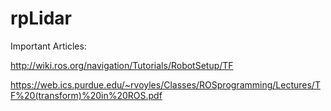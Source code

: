 # rpLidar

Important Articles:

http://wiki.ros.org/navigation/Tutorials/RobotSetup/TF

https://web.ics.purdue.edu/~rvoyles/Classes/ROSprogramming/Lectures/TF%20(transform)%20in%20ROS.pdf
